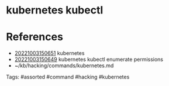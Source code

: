 # kubernetes kubectl

# References
- [20221003150651](/zet/20221003150651/README.md) kubernetes
- [20221003150649](/zet/20221003150649/README.md) kubernetes kubectl enumerate permissions
- ~/kb/hacking/commands/kubernetes.md

Tags:
    #assorted #command #hacking #kubernetes
